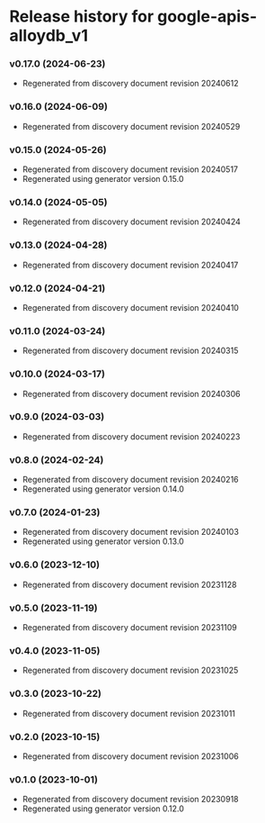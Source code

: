 # Release history for google-apis-alloydb_v1

### v0.17.0 (2024-06-23)

* Regenerated from discovery document revision 20240612

### v0.16.0 (2024-06-09)

* Regenerated from discovery document revision 20240529

### v0.15.0 (2024-05-26)

* Regenerated from discovery document revision 20240517
* Regenerated using generator version 0.15.0

### v0.14.0 (2024-05-05)

* Regenerated from discovery document revision 20240424

### v0.13.0 (2024-04-28)

* Regenerated from discovery document revision 20240417

### v0.12.0 (2024-04-21)

* Regenerated from discovery document revision 20240410

### v0.11.0 (2024-03-24)

* Regenerated from discovery document revision 20240315

### v0.10.0 (2024-03-17)

* Regenerated from discovery document revision 20240306

### v0.9.0 (2024-03-03)

* Regenerated from discovery document revision 20240223

### v0.8.0 (2024-02-24)

* Regenerated from discovery document revision 20240216
* Regenerated using generator version 0.14.0

### v0.7.0 (2024-01-23)

* Regenerated from discovery document revision 20240103
* Regenerated using generator version 0.13.0

### v0.6.0 (2023-12-10)

* Regenerated from discovery document revision 20231128

### v0.5.0 (2023-11-19)

* Regenerated from discovery document revision 20231109

### v0.4.0 (2023-11-05)

* Regenerated from discovery document revision 20231025

### v0.3.0 (2023-10-22)

* Regenerated from discovery document revision 20231011

### v0.2.0 (2023-10-15)

* Regenerated from discovery document revision 20231006

### v0.1.0 (2023-10-01)

* Regenerated from discovery document revision 20230918
* Regenerated using generator version 0.12.0


